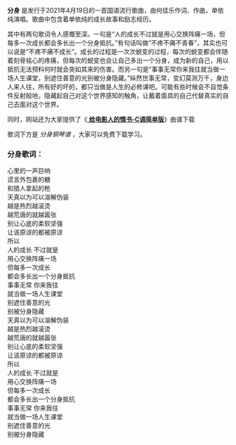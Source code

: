 

**分身** 是发行于2021年4月19日的一首国语流行歌曲，由何佳乐作词、作曲，单依纯演唱。歌曲中包含着单依纯的成长故事和励志经历。

其中有两句歌词令人感慨至深。一句是“人的成长不过就是用心交换阵痛一场，但每多一次成长都会多长出一个分身抵抗。”有句话叫做“不疼不痛不青春”，其实也可以说是“不疼不痛不成长”。成长的过程是一次次蜕变的过程，每次的蜕变都会伴随着刻骨铭心的疼痛，但每次的蜕变也会让自己多出一个分身，成为新的自己，用以抵抗无法预料何时就会突如其来的伤害。而另一句是“事事无常你来我往就当做一场人生课堂，别遮住善意的光别被分身隐藏。”纵然世事无常，变幻莫测万千，身边人来人往，所有好的坏的，都只当做是人生的必修课吧。可能有些时候会不自觉条件反射般地，隐藏起自己对这个世界感知的触角，让戴着面具的自己代替真实的自己去面对这个世界。

同时，网站还为大家提供了《[ **给电影人的情书-C调简单版**](Music-12414-给电影人的情书-C调简单版-一秒钟推广曲.html
"给电影人的情书-C调简单版")》曲谱下载

歌词下方是 _分身钢琴谱_ ，大家可以免费下载学习。

### 分身歌词：

心里的一声巨响  
谎言外包裹的糖  
和猎人拿起的枪  
天真以为可以溶解伪装  
越是热烈越滚烫  
越荒唐的就越嚣张  
别让心底的柔软坚强  
让该原谅的都被原谅  
所以  
人的成长 不过就是  
用心交换阵痛一场  
但每多一次成长  
都会多长出一个分身抵抗  
事事无常 你来我往  
就当做一场人生课堂  
别遮住善意的光  
别被分身隐藏  
天真以为可以溶解伪装  
越是热烈越滚烫  
越荒唐的就越嚣张  
别让心底的柔软坚强  
让该原谅的都被原谅  
所以  
人的成长 不过就是  
用心交换阵痛一场  
但每多一次成长  
都会多长出一个分身抵抗  
事事无常 你来我往  
就当做一场人生课堂  
别遮住善意的光  
别被分身隐藏


